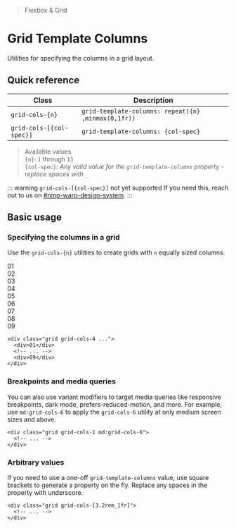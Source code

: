> Flexbox & Grid

# Grid Template Columns
Utilities for specifying the columns in a grid layout.

## Quick reference

| Class                    | Description                                          |
| ------------------------ | ---------------------------------------------------- |
| `grid-cols-{n}`          | `grid-template-columns: repeat({n} ,minmax(0,1fr))`  |
| `grid-cols-[{col-spec}]` | `grid-template-columns: {col-spec}`                  |

> Available values <br />
> `{n}`: `1` through `13` <br />
> `{col-spec}`: _Any valid value for the `grid-template-columns` property - replace spaces with `_`_ <br />

::: warning `grid-cols-[{col-spec}]` not yet supported
If you need this, reach out to us on [#nmp-warp-design-system](https://sch-chat.slack.com/archives/C04P0GYTHPV).
:::
## Basic usage
### Specifying the columns in a grid
Use the `grid-cols-{n}` utilities to create grids with `n` equally sized columns.

<container class="overflow-auto">
  <box striped class="grid grid-cols-4 gap-24 rounded-4" fg-color="var(--tw-pink-fg)" bg-color="var(--tw-pink-bg)">
    <div class="pd-bg-pink-500 ex-box">01</div>
    <div class="pd-bg-pink-500 ex-box">02</div>
    <div class="pd-bg-pink-500 ex-box">03</div>
    <div class="pd-bg-pink-500 ex-box">04</div>
    <div class="pd-bg-pink-500 ex-box">05</div>
    <div class="pd-bg-pink-500 ex-box">06</div>
    <div class="pd-bg-pink-500 ex-box">07</div>
    <div class="pd-bg-pink-500 ex-box">08</div>
    <div class="pd-bg-pink-500 ex-box">09</div>
  </box>
</container>

```html{1}
<div class="grid grid-cols-4 ...">
  <div>01</div>
  <!-- ... -->
  <div>09</div>
</div>
```

### Breakpoints and media queries
You can also use variant modifiers to target media queries like responsive breakpoints, dark mode, prefers-reduced-motion, and more. For example, use `md:grid-cols-6` to apply the `grid-cols-6` utility at only medium screen sizes and above.

```html{1}
<div class="grid grid-cols-1 md:grid-cols-6">
  <!-- ... -->
</div>
```

### Arbitrary values

If you need to use a one-off `grid-template-columns` value, use square brackets to generate a property on the fly. Replace any spaces in the property with underscore.

```html{1}
<div class="grid grid-cols-[3.2rem_1fr]">
  <!-- ... -->
</div>
```
